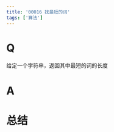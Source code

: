 ```yaml
---
title: '00016 找最短的词'
tags: ['算法']
---
```


# Q

给定一个字符串，返回其中最短的词的长度

# A



# 总结



<script>
  function func(str) {
    const arr = str.split(' ')
    let minLen = arr[0].length
    for (const x of arr) {
      if (x.length < minLen) {
        minLen = x.length
      }
    }
    return minLen
  }
  console.log(func('The quick brown fox jumps over the lazy dog')) // 3
  console.log(func('Hello world')) // 5
  console.log(func('JavaScript is fun')) // 2
  
  
</script>